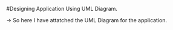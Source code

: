 
#Designing Application Using UML Diagram.

-> So here I have attatched the UML Diagram for the application. 
